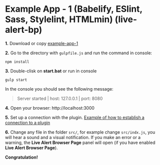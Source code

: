 # Example App - 1 (Babelify, ESlint, Sass, Stylelint, HTMLmin) (live-alert-bp)

**1.** Download or copy [example-app-1](https://github.com/Yuriy-Svetlov/live-alert-bp/tree/master/documentation/examples/gulp/app-1)

**2.** Go to the directory with `gulpfile.js` and run the command in console: 

```shell
npm install
```

**3.** Double-clisk on **start.bat** or run in console 

```shell
gulp start
```
In the console you should see the following message:

> Server started | host: 127.0.0.1 | port: 8080

**4.** 
Open your browser: http://localhost:3000

**5.** Set up a connection with the plugin. [Example of how to establish a connection to a plugin](https://github.com/Yuriy-Svetlov/live-alert-bp/tree/master/documentation/examples/%D1%81onnect_to_server)

**6.** Change any file in the folder `src/`, for example change `src/indx.js`, you will hear a sound and a visual notification. If you make an error or a warning, the **Live Alert Browser Page** panel will open (if you have enabled **Live Alert Browser Page**).

**Congratulation!**
